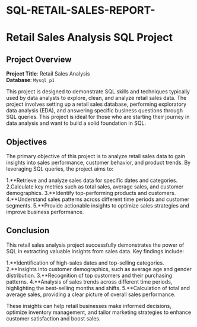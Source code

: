 # SQL-RETAIL-SALES-REPORT-
# Retail Sales Analysis SQL Project

## Project Overview

**Project Title**: Retail Sales Analysis  
**Database**: `Mysql_p1`

This project is designed to demonstrate SQL skills and techniques typically used by data analysts to explore, clean, and analyze retail sales data. The project involves setting up a retail sales database, performing exploratory data analysis (EDA), and answering specific business questions through SQL queries. This project is ideal for those who are starting their journey in data analysis and want to build a solid foundation in SQL.

## Objectives

The primary objective of this project is to analyze retail sales data to gain insights into sales performance, customer behavior, and product trends. By leveraging SQL queries, the project aims to:

1.**Retrieve and analyze sales data for specific dates and categories.
2.Calculate key metrics such as total sales, average sales, and customer demographics.
3.**Identify top-performing products and customers.
4.**Understand sales patterns across different time periods and customer segments.
5.**Provide actionable insights to optimize sales strategies and improve business performance.

## Conclusion
This retail sales analysis project successfully demonstrates the power of SQL in extracting valuable insights from sales data. Key findings include:

1.**Identification of high-sales dates and top-selling categories.
2.**Insights into customer demographics, such as average age and gender distribution.
3.**Recognition of top customers and their purchasing patterns.
4.**Analysis of sales trends across different time periods, highlighting the best-selling months and shifts.
5.**Calculation of total and average sales, providing a clear picture of overall sales performance.

These insights can help retail businesses make informed decisions, optimize inventory management, and tailor marketing strategies to enhance customer satisfaction and boost sales.

